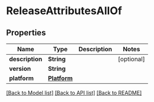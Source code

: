 # ReleaseAttributesAllOf

## Properties
Name | Type | Description | Notes
------------ | ------------- | ------------- | -------------
**description** | **String** |  | [optional] 
**version** | **String** |  | 
**platform** | [**Platform**](Platform.md) |  | 

[[Back to Model list]](../README.md#documentation-for-models) [[Back to API list]](../README.md#documentation-for-api-endpoints) [[Back to README]](../README.md)


